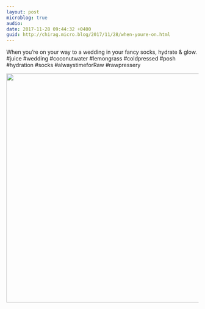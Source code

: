 ```yaml
---
layout: post
microblog: true
audio: 
date: 2017-11-28 09:44:32 +0400
guid: http://chirag.micro.blog/2017/11/28/when-youre-on.html
---
```

When you’re on your way to a wedding in your fancy socks, hydrate & glow. #juice #wedding #coconutwater #lemongrass #coldpressed #posh #hydration #socks #alwaystimeforRaw #rawpressery

<img src="http://chirag.micro.blog/uploads/2017/8236073074.jpg" width="600" height="600" />
